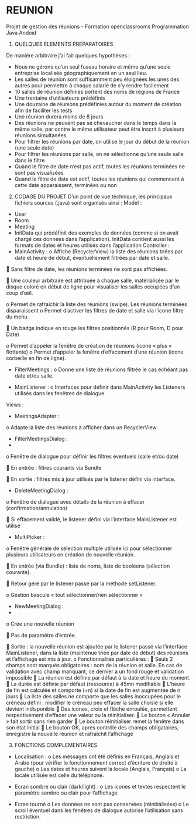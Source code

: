 # REUNION
Projet de gestion des réunions - Formation openclassrooms Programmation Java Andoïd

1.	QUELQUES ELEMENTS PREPARATOIRES

De manière arbitraire j’ai fait quelques hypothèses :
-	Nous ne gérons qu’un seul fuseau horaire et même qu’une seule entreprise localisée géographiquement en un seul lieu.
-	Les salles de réunion sont suffisamment peu éloignées les unes des autres pour permettre à chaque salarié de s’y rendre facilement
-	10 salles de réunion définies portent des noms de régions de France
-	Une trentaine d’utilisateurs prédéfinis
-	Une douzaine de réunions prédéfinies autour du moment de création afin de faciliter les tests
-	Une réunion durera moins de 8 jours
-	Des réunions ne peuvent pas se chevaucher dans le temps dans la même salle, par contre le même utilisateur peut être inscrit à plusieurs réunions simultanées.
-	Pour filtrer les réunions par date, on utilise le jour du début de la réunion (une seule date)
-	Pour filtrer les réunions par salle, on ne sélectionne qu’une seule salle dans le filtre
-	Quand le filtre de date n’est pas actif, toutes les réunions terminées ne sont pas visualisées
-	Quand le filtre de date est actif, toutes les réunions qui commencent à cette date apparaissent, terminées ou non

2.	CODAGE DU PROJET
D’un point de vue technique, les principaux fichiers sources (.java) sont organisés ainsi :
Model :
-	User
-	Room
-	Meeting
- InitData qui prédéfinit des exemples de données (comme si on avait chargé ces données dans l’application). InitData contient aussi les formats de dates et heures utilisés dans l’application
Controller :
-	MainActivity :
o	Affiche (RecyclerView) la liste des réunions triées par date et heure de début, éventuellement filtrées par date et salle. 

	Sans filtre de date, les réunions terminées ne sont pas affichées. 

	Une couleur arbitraire est attribuée à chaque salle, matérialisée par le disque coloré en début de ligne pour visualiser les salles occupées d’un coup d’œil. 

o	Permet de rafraichir la liste des réunions (swipe). Les réunions terminées disparaissent
o	Permet d’activer les filtres de date et salle via l’icone filtre du menu. 

	Un badge indique en rouge les filtres positionnés (R pour Room, D pour Date)

o	Permet d’appeler la fenêtre de création de réunions (icone « plus » flottante)
o	Permet d’appeler la fenêtre d’effacement d’une réunion (icone corbeille en fin de ligne).

-	FilterMeetings :
o	Donne une liste de réunions filtrée le cas échéant pas date et/ou salle.

-	MainListener :
o	Interfaces pour définir dans MainActivity les Listeners utilisés dans les fenêtres de dialogue

Views :
-	MeetingsAdapter :

o	Adapte la liste des réunions à afficher dans un RecyclerView 

-	FilterMeetingsDialog :
-
o	Fenêtre de dialogue pour définir les filtres éventuels (salle et/ou date)

	En entrée : filtres courants via Bundle

	En sortie : filtres mis à jour utilisés par le listener défini via interface.

-	DeleteMeetingDialog :

o	Fenêtre de dialogue avec détails de la réunion à effacer (confirmation/annulation)

	Si effacement validé, le listener défini via l’interface MainListener est utilisé

-	MultiPicker :

o	Fenêtre générale de sélection multiple utilisée ici pour sélectionner plusieurs utilisateurs en création de nouvelle réunion.

	En entrée (via Bundle) :  liste de noms, liste de booléens (sélection courante).

	 Retour géré par le listener passé par la méthode setListener.

o	Gestion bascule « tout sélectionner/rien sélectionner »

-	NewMeetingDialog :
-
o	Crée une nouvelle réunion

	Pas de paramètre d’entrée. 

	Sortie : la nouvelle réunion est ajoutée par le listener passé via l’interface MainListener, dans la liste (maintenue triée par date de début) des réunions et l’affichage est mis à jour.
o	Fonctionnalités particulières :
	Seuls 2 champs sont marqués obligatoires : nom de la réunion et salle. En cas de validation avec champ manquant, ce dernier a un fond rouge et validation impossible
	La réunion est définie par défaut à la date et heure du moment.
	La durée est définie par défaut (ressource) à 45mn modifiable
	L’heure de fin est calculée et comporte (+n) si la date de fin est augmentée de n jours
	La liste des salles ne comporte que les salles inoccupées pour le créneau défini : modifier le créneau peu effacer la salle choisie si elle devient indisponible
	Des icones, croix et flèche enroulée, permettent respectivement d’effacer une valeur ou la réinitialiser.
	Le bouton « Annuler » fait sortir sans rien garder
	Le bouton réinitialiser remet la fenêtre dans son état initial
	Le bouton OK, après contrôle des champs obligatoires, enregistre la nouvelle réunion et rafraîchit l’affichage 

3.	FONCTIONS COMPLEMENTAIRES
-	Localisation :
o	Les messages ont été définis en Français, Anglais et Arabe (pour vérifier le fonctionnement correct d’écriture de droite à gauche)
o	Les dates et heures suivent la locale (Anglais, Français)
o	La locale utilisée est celle du téléphone.

-	Ecran sombre ou clair (dark/light) :
o	Les icones et textes respectent le paramètre sombre ou clair pour l’affichage

-	Ecran tourné
o	Les données ne sont pas conservées (réinitialisées) 
o	Le scroll éventuel dans les fenêtres de dialogue autorise l’utilisation sans restriction.

